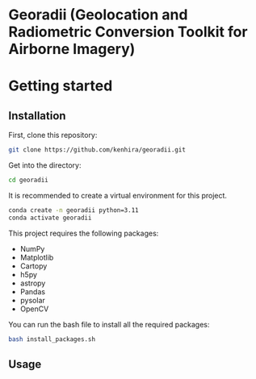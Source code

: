 # Georadii (Geolocation and Radiometric Conversion Toolkit for Airborne Imagery)

# Getting started

## Installation

First, clone this repository:
```bash
git clone https://github.com/kenhira/georadii.git
```

Get into the directory:
```bash
cd georadii
```

It is recommended to create a virtual environment for this project.
```bash
conda create -n georadii python=3.11
conda activate georadii
```

This project requires the following packages:
 - NumPy
 - Matplotlib
 - Cartopy
 - h5py
 - astropy
 - Pandas
 - pysolar
 - OpenCV

You can run the bash file to install all the required packages:
```bash
bash install_packages.sh
```

## Usage

